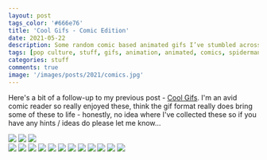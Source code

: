 ```yaml
---
layout: post
tags_color: '#666e76'
title: 'Cool Gifs - Comic Edition'
date: 2021-05-22
description: Some random comic based animated gifs I’ve stumbled across...
tags: [pop culture, stuff, gifs, animation, animated, comics, spiderman, avengers, batman, marvel]
categories: stuff
comments: true
image: '/images/posts/2021/comics.jpg'
---
```

Here's a bit of a follow-up to my previous post - [Cool Gifs](https://clintbird.com/blog/cool-gifs-post). I'm an avid comic reader so really enjoyed these, think the gif format really does bring some of these to life - honestly, no idea where I've collected these so if you have any hints / ideas do please let me know...

<script type='text/javascript' src='//pl16227699.profitablegatecpm.com/89/08/8d/89088df83b3387bd619feb101237ac53.js'></script>
<div class="gallery-box">
  <div class="gallery">
  	<img src="/images/posts/2021/comics-01.gif" loading="lazy">
  	<img src="/images/posts/2021/comics-02.gif" loading="lazy">
  	<img src="/images/posts/2021/comics-03.gif" loading="lazy">
 </div>
 <script async="async" data-cfasync="false" src="//pl16227749.profitablegatecpm.com/a971dc3bdf349ced803ffc02aadb0749/invoke.js"></script>
 <div id="container-a971dc3bdf349ced803ffc02aadb0749"></div>
 <div class="gallery">
  	<img src="/images/posts/2021/comics-04.gif" loading="lazy">
  	<img src="/images/posts/2021/comics-05.gif" loading="lazy">
  	<img src="/images/posts/2021/comics-06.gif" loading="lazy">
  	<img src="/images/posts/2021/comics-07.gif" loading="lazy">
  	<img src="/images/posts/2021/comics-08.gif" loading="lazy">
  	<img src="/images/posts/2021/comics-09.gif" loading="lazy">
  	<img src="/images/posts/2021/comics-10.gif" loading="lazy">
  	<img src="/images/posts/2021/comics-11.gif" loading="lazy">
  	<img src="/images/posts/2021/comics-12.gif" loading="lazy">
  	<img src="/images/posts/2021/comics-13.gif" loading="lazy">
  	<img src="/images/posts/2021/comics-14.gif" loading="lazy">
  	<img src="/images/posts/2021/comics-15.gif" loading="lazy">
  </div>
</div>

